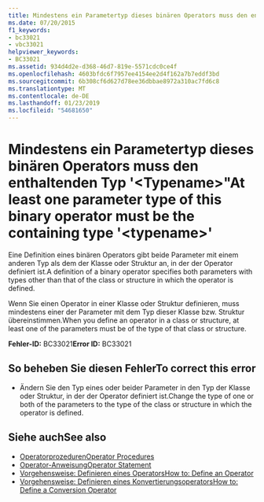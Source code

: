 ```yaml
---
title: Mindestens ein Parametertyp dieses binären Operators muss den enthaltenden Typ '&lt;Typename&gt;"
ms.date: 07/20/2015
f1_keywords:
- bc33021
- vbc33021
helpviewer_keywords:
- BC33021
ms.assetid: 934d4d2e-d368-46d7-819e-5571cdc0ce4f
ms.openlocfilehash: 4603bfdc6f7957ee4154ee2d4f162a7b7eddf3bd
ms.sourcegitcommit: 6b308cf6d627d78ee36dbbae8972a310ac7fd6c8
ms.translationtype: MT
ms.contentlocale: de-DE
ms.lasthandoff: 01/23/2019
ms.locfileid: "54681650"
---
```

# <a name="at-least-one-parameter-type-of-this-binary-operator-must-be-the-containing-type-lttypenamegt"></a><span data-ttu-id="9985a-102">Mindestens ein Parametertyp dieses binären Operators muss den enthaltenden Typ '&lt;Typename&gt;"</span><span class="sxs-lookup"><span data-stu-id="9985a-102">At least one parameter type of this binary operator must be the containing type '&lt;typename&gt;'</span></span>
<span data-ttu-id="9985a-103">Eine Definition eines binären Operators gibt beide Parameter mit einem anderen Typ als dem der Klasse oder Struktur an, in der der Operator definiert ist.</span><span class="sxs-lookup"><span data-stu-id="9985a-103">A definition of a binary operator specifies both parameters with types other than that of the class or structure in which the operator is defined.</span></span>  
  
 <span data-ttu-id="9985a-104">Wenn Sie einen Operator in einer Klasse oder Struktur definieren, muss mindestens einer der Parameter mit dem Typ dieser Klasse bzw. Struktur übereinstimmen.</span><span class="sxs-lookup"><span data-stu-id="9985a-104">When you define an operator in a class or structure, at least one of the parameters must be of the type of that class or structure.</span></span>  
  
 <span data-ttu-id="9985a-105">**Fehler-ID:** BC33021</span><span class="sxs-lookup"><span data-stu-id="9985a-105">**Error ID:** BC33021</span></span>  
  
## <a name="to-correct-this-error"></a><span data-ttu-id="9985a-106">So beheben Sie diesen Fehler</span><span class="sxs-lookup"><span data-stu-id="9985a-106">To correct this error</span></span>  
  
-   <span data-ttu-id="9985a-107">Ändern Sie den Typ eines oder beider Parameter in den Typ der Klasse oder Struktur, in der der Operator definiert ist.</span><span class="sxs-lookup"><span data-stu-id="9985a-107">Change the type of one or both of the parameters to the type of the class or structure in which the operator is defined.</span></span>  
  
## <a name="see-also"></a><span data-ttu-id="9985a-108">Siehe auch</span><span class="sxs-lookup"><span data-stu-id="9985a-108">See also</span></span>
- [<span data-ttu-id="9985a-109">Operatorprozeduren</span><span class="sxs-lookup"><span data-stu-id="9985a-109">Operator Procedures</span></span>](../../visual-basic/programming-guide/language-features/procedures/operator-procedures.md)
- [<span data-ttu-id="9985a-110">Operator-Anweisung</span><span class="sxs-lookup"><span data-stu-id="9985a-110">Operator Statement</span></span>](../../visual-basic/language-reference/statements/operator-statement.md)
- [<span data-ttu-id="9985a-111">Vorgehensweise: Definieren eines Operators</span><span class="sxs-lookup"><span data-stu-id="9985a-111">How to: Define an Operator</span></span>](../../visual-basic/programming-guide/language-features/procedures/how-to-define-an-operator.md)
- [<span data-ttu-id="9985a-112">Vorgehensweise: Definieren eines Konvertierungsoperators</span><span class="sxs-lookup"><span data-stu-id="9985a-112">How to: Define a Conversion Operator</span></span>](../../visual-basic/programming-guide/language-features/procedures/how-to-define-a-conversion-operator.md)
